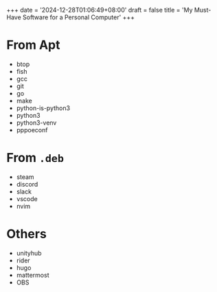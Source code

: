 +++
date = '2024-12-28T01:06:49+08:00'
draft = false
title = 'My Must-Have Software for a Personal Computer'
+++

# From Apt

- btop
- fish
- gcc
- git
- go
- make
- python-is-python3
- python3
- python3-venv
- pppoeconf


# From `.deb`

- steam
- discord
- slack
- vscode
- nvim

# Others

- unityhub
- rider
- hugo
- mattermost
- OBS
